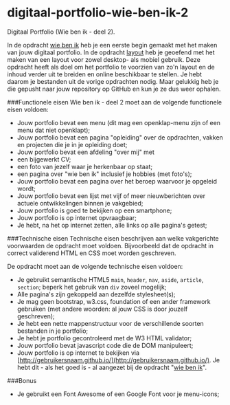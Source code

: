 # digitaal-portfolio-wie-ben-ik-2
Digitaal Portfolio (Wie ben ik - deel 2).

In de opdracht [wie ben ik](https://github.com/davinci-ao/wie-ben-ik) heb je een eerste begin gemaakt met het maken van jouw digitaal portfolio. In de opdracht [layout](https://github.com/davinci-ao/layout) heb je geoefend met het maken van een layout voor zowel desktop- als mobiel gebruik. Deze opdracht heeft als doel om het portfolio te voorzien van zo'n layout en de inhoud verder uit te breiden en online beschikbaar te stellen. Je hebt daarom je bestanden uit de vorige opdrachten nodig. Maar gelukkig heb je die gepusht naar jouw repository op GitHub en kun je ze dus weer ophalen.

###Functionele eisen
Wie ben ik - deel 2 moet aan de volgende functionele eisen voldoen:
* Jouw portfolio bevat een menu (dit mag een openklap-menu zijn of een menu dat niet openklapt);
* Jouw portfolio bevat een pagina "opleiding" over de opdrachten, vakken en projecten die je in je opleiding doet;
* Jouw portfolio bevat een afdeling "over mij" met 
 * een bijgewerkt CV;
 * een foto van jezelf waar je herkenbaar op staat;
 * een pagina over "wie ben ik" inclusief je hobbies (met foto's);
* Jouw portfolio bevat een pagina over het beroep waarvoor je opgeleid wordt;
* Jouw portfolio bevat een lijst met vijf of meer nieuwberichten over actuele ontwikkelingen binnen je vakgebied;
* Jouw portfolio is goed te bekijken op een smartphone;
* Jouw portfolio is op internet opvraagbaar;
* Je hebt, na het op internet zetten, alle links op alle pagina's getest;

###Technische eisen
Technische eisen beschrijven aan welke vakgerichte voorwaarden de opdracht moet voldoen. Bijvoorbeeld dat de opdracht in correct validerend HTML en CSS moet worden geschreven. 

De opdracht moet aan de volgende technische eisen voldoen:
* Je gebruikt semantische HTML5 `main`, `header`, `nav`, `aside`, `article`, `section`; beperk het gebruik van `div` zoveel mogelijk;
* Alle pagina's zijn gekoppeld aan dezelfde stylesheet(s);
* Je mag geen bootstrap, w3.css, foundation of een ander framework gebruiken (met andere woorden: al jouw CSS is door jouzelf geschreven);
* Je hebt een nette mappenstructuur voor de verschillende soorten bestanden in je portfolio;
* Je hebt je portfolio gecontroleerd met de W3 HTML validator;
* Jouw portfolio bevat javascript code die de DOM manipuleert;
* Jouw portfolio is op internet te bekijken via [http://gebruikersnaam.github.io/](http://gebruikersnaam.github.io/). Je hebt dit - als het goed is - al aangezet bij de opdracht "[wie ben ik](https://github.com/davinci-ao/wie-ben-ik)".

###Bonus
* Je gebruikt een Font Awesome of een Google Font voor je menu-icons;
